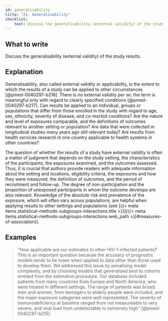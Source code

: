 ```yaml
---
id: generalisability
title: "21. Generalisability"
checklist: 
    text: Discuss the generalisability (external validity) of the study results.
---
```


## What to write

Discuss the generalisability (external validity) of the study results.

## Explanation

Generalisability, also called external validity or applicability, is the
extent to which the results of a study can be applied to other
circumstances [@pmed-0040297-b216]. There is no external validity
*per se*; the term is meaningful only with regard to clearly specified
conditions [@pmed-0040297-b217]. Can results be applied to an
individual, groups or populations that differ from those enrolled in the
study with regard to age, sex, ethnicity, severity of disease, and
co-morbid conditions? Are the nature and level of exposures comparable,
and the definitions of outcomes relevant to another setting or
population? Are data that were collected in longitudinal studies many
years ago still relevant today? Are results from health services
research in one country applicable to health systems in other countries?

The question of whether the results of a study have external validity is
often a matter of judgment that depends on the study setting, the
characteristics of the participants, the exposures examined, and the
outcomes assessed. Thus, it is crucial that authors provide readers with
adequate information about the setting and locations, eligibility
criteria, the exposures and how they were measured, the definition of
outcomes, and the period of recruitment and follow-up. The degree of
non-participation and the proportion of unexposed participants in whom
the outcome develops are also relevant. Knowledge of the absolute risk
and prevalence of the exposure, which will often vary across
populations, are helpful when applying results to other settings and
populations (see [{{< meta items.statistical-methods-subgroups-interactions.title >}}]({{< meta items.statistical-methods-subgroups-interactions.web_path >}}#measures-of-association)).

## Examples

> "How applicable are our estimates to other HIV-1-infected patients? This
is an important question because the accuracy of prognostic models tends
to be lower when applied to data other than those used to develop them.
We addressed this issue by penalising model complexity, and by choosing
models that generalised best to cohorts omitted from the estimation
procedure. Our database included patients from many countries from
Europe and North America, who were treated in different settings. The
range of patients was broad: men and women, from teenagers to elderly
people were included, and the major exposure categories were well
represented. The severity of immunodeficiency at baseline ranged from
not measureable to very severe, and viral load from undetectable to
extremely high" [@pmed-0040297-b215].